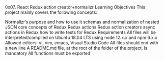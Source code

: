 0x07. React Redux action creator+normalizr
Learning Objectives
This project mainly covers the following concepts:

Normalizr’s purpose and how to use it
schemas and normalization of nested JSON
core concepts of Redux
Redux actions
Redux action creators
async actions in Redux
how to write tests for Redux
Requirements
All files will be interpreted/compiled on Ubuntu 18.04 LTS using node 12.x.x and npm 6.x.x
Allowed editors: vi, vim, emacs, Visual Studio Code
All files should end with a new line
A README.md file, at the root of the folder of the project, is mandatory
All functions must be exported